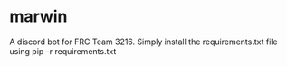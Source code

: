# marwin

A discord bot for FRC Team 3216. Simply install the requirements.txt file using pip -r requirements.txt
